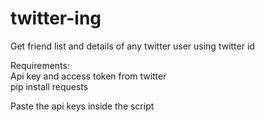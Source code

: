 # twitter-ing
Get friend list and details of any twitter user using twitter id

Requirements:<br>
  Api key and access token from twitter<br>
  pip install requests<p>

Paste the api keys inside the script
